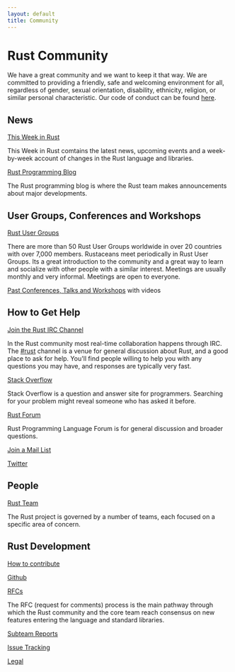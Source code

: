 ```yaml
---
layout: default
title: Community
---
```


# Rust Community

We have a great community and we want to keep it that way. We are
committed to providing a friendly, safe and welcoming environment for
all, regardless of gender, sexual orientation, disability, ethnicity,
religion, or similar personal characteristic.  Our code of conduct can
be found [here](https://www.rust-lang.org/conduct.html).

## News

[This Week in Rust](http://this-week-in-rust.org/)

This Week in Rust comtains the latest news, upcoming events and a
week-by-week account of changes in the Rust language and libraries.

[Rust Programming Blog](http://blog.rust-lang.org/)

The Rust programming blog is where the Rust team makes announcements
about major developments.

## User Groups, Conferences and Workshops

[Rust User Groups](./user_groups.html)

There are more than 50 Rust User Groups worldwide in over 20 countries
with over 7,000 members. Rustaceans meet periodically in Rust User
Groups.  Its a great introduction to the community and a great way to
learn and socialize with other people with a similar interest.
Meetings are usually monthly and very informal. Meetings are open to
everyone.

[Past Conferences, Talks and Workshops](./past_events.html) with videos

## How to Get Help

[Join the Rust IRC Channel](https://chat.mibbit.com/?server=irc.mozilla.org&channel=%23rust)

In the Rust community most real-time collaboration happens through
IRC. The
[#rust](https://chat.mibbit.com/?server=irc.mozilla.org&channel=%23rust)
channel is a venue for general discussion about Rust, and a good place
to ask for help. You'll find people willing to help you with any
questions you may have, and responses are typically very fast.

[Stack Overflow](https://stackoverflow.com/questions/tagged/rust)

Stack Overflow is a question and answer site for programmers.
Searching for your problem might reveal someone who has asked it
before.

[Rust Forum](https://users.rust-lang.org/)

Rust Programming Language Forum is for general discussion and broader questions.

[Join a Mail List](https://www.reddit.com/r/rust)

[Twitter](https://twitter.com/rustlang)

## People

[Rust Team](https://www.rust-lang.org/team.html)

The Rust project is governed by a number of teams, each focused on a
specific area of concern.

## Rust Development

[How to contribute](https://github.com/rust-lang/rust/blob/master/CONTRIBUTING.md)

[Github](https://github.com/rust-lang/rust)

[RFCs](https://github.com/rust-lang/rfcs)

The RFC (request for comments) process is the main pathway through
which the Rust community and the core team reach consensus on new
features entering the language and standard libraries.

[Subteam Reports](https://github.com/rust-lang/subteams)

[Issue Tracking](https://github.com/rust-lang/rust/issues)

[Legal](https://www.rust-lang.org/legal.html)
